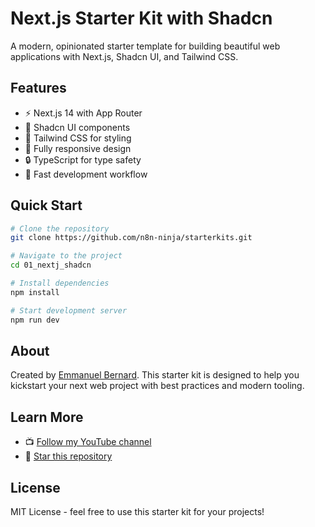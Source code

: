 # Next.js Starter Kit with Shadcn

A modern, opinionated starter template for building beautiful web applications with Next.js, Shadcn UI, and Tailwind CSS.

## Features

- ⚡️ Next.js 14 with App Router
- 🎨 Shadcn UI components
- 🎯 Tailwind CSS for styling
- 📱 Fully responsive design
- 🔒 TypeScript for type safety
- 🚀 Fast development workflow

## Quick Start

```bash
# Clone the repository
git clone https://github.com/n8n-ninja/starterkits.git

# Navigate to the project
cd 01_nextj_shadcn

# Install dependencies
npm install

# Start development server
npm run dev
```

## About

Created by [Emmanuel Bernard](https://www.youtube.com/@emmanuel.d.bernard). This starter kit is designed to help you kickstart your next web project with best practices and modern tooling.

## Learn More

- 📺 [Follow my YouTube channel](https://www.youtube.com/@emmanuel.d.bernard)
- 🌟 [Star this repository](https://github.com/n8n-ninja/starterkits)

## License

MIT License - feel free to use this starter kit for your projects!
